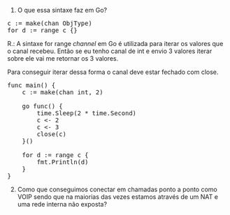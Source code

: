 1. O que essa sintaxe faz em Go?

<pre>
c := make(chan ObjType)
for d := range c {}
</pre>

R.: A sintaxe for range *channel* em Go é utilizada para iterar os valores que o canal recebeu. Então se eu tenho canal de int e envio 3 valores iterar sobre ele vai me retornar os 3 valores. 

Para conseguir iterar dessa forma o canal deve estar fechado com close.

<pre>
func main() {
	c := make(chan int, 2)

	go func() {
		time.Sleep(2 * time.Second)
		c <- 2
		c <- 3
		close(c)
	}()

	for d := range c {
		fmt.Println(d)
	}
}
</pre>

2. Como que conseguimos conectar em chamadas ponto a ponto como VOIP sendo que na maiorias das vezes estamos através de um NAT e uma rede interna não exposta?
